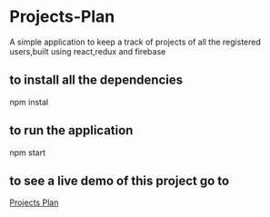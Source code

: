 # Projects-Plan
A simple application to keep a track of projects of all the registered users,built using react,redux and firebase

## to install all the dependencies 
npm instal

## to run the application 
npm start

## to see a live demo of this project go to 
[Projects Plan](https://marioplan-ae6b6.firebaseapp.com/)
